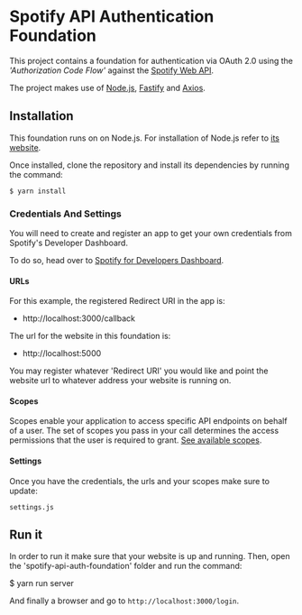 # Spotify API Authentication Foundation

This project contains a foundation for authentication via OAuth 2.0 using the _'Authorization Code Flow'_ against the [Spotify Web API](https://developer.spotify.com/web-api/authorization-guide/).

The project makes use of [Node.js](http://www.nodejs.org/download/), [Fastify](https://www.fastify.io/) and [Axios](https://github.com/axios/axios).

## Installation

This foundation runs on on Node.js. For installation of Node.js refer to [its website](http://www.nodejs.org/download/).

Once installed, clone the repository and install its dependencies by running the command:

    $ yarn install

### Credentials And Settings

You will need to create and register an app to get your own credentials from Spotify's Developer Dashboard.

To do so, head over to [Spotify for Developers Dashboard](https://developer.spotify.com/dashboard).

#### URLs

For this example, the registered Redirect URI in the app is:

- http://localhost:3000/callback

The url for the website in this foundation is:

- http://localhost:5000

You may register whatever 'Redirect URI' you would like and point the website url to whatever address your website is running on.

#### Scopes

Scopes enable your application to access specific API endpoints on behalf of a user. The set of scopes you pass in your call determines the access permissions that the user is required to grant. [See available scopes](https://developer.spotify.com/documentation/general/guides/authorization-guide/#list-of-scopes).

#### Settings

Once you have the credentials, the urls and your scopes make sure to update:

    settings.js

## Run it

In order to run it make sure that your website is up and running. Then, open the 'spotify-api-auth-foundation' folder and run the command:

\$ yarn run server

And finally a browser and go to `http://localhost:3000/login`.
